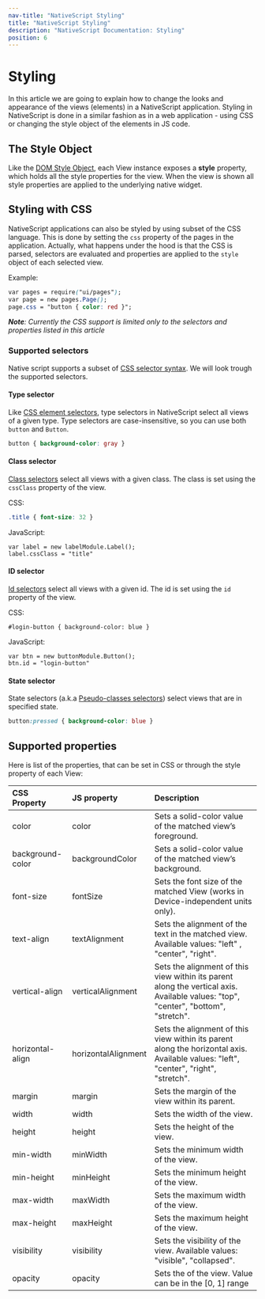 ```yaml
---
nav-title: "NativeScript Styling"
title: "NativeScript Styling"
description: "NativeScript Documentation: Styling"
position: 6
---
```


# Styling
In this article we are going to explain how to change the looks and appearance of the views (elements) in a NativeScript application. Styling in NativeScript is done in a similar fashion as in a web application - using CSS or changing the style object of the elements in JS code.

## The Style Object
Like the [DOM Style Object](http://www.w3schools.com/jsref/dom_obj_style.asp), each View instance exposes a **style** property, which holds all the style properties for the view. When the view is shown all style properties are applied to the underlying native widget.

## Styling with CSS
NativeScript applications can also be styled by using subset of the CSS language. This is done by setting the `css` property of the pages in the application. Actually, what happens under the hood is that the CSS is parsed, selectors are evaluated and properties are applied to the `style` object of each selected view.

Example:
```CSS
var pages = require("ui/pages");
var page = new pages.Page();
page.css = "button { color: red }"; 
```

*__Note__: Currently the CSS support is limited only to the selectors and properties listed in this article*

### Supported selectors
Native script supports a subset of [CSS selector syntax](http://www.w3schools.com/cssref/css_selectors.asp). We will look trough the supported selectors.

#### Type selector
Like [CSS element selectors](http://www.w3schools.com/cssref/sel_element.asp), type selectors in NativeScript select all views of a given type.
Type selectors are case-insensitive, so you can use both `button` and `Button`.

```CSS
button { background-color: gray }
```

#### Class selector
[Class selectors](http://www.w3schools.com/cssref/sel_class.asp) select all views with a given class. 
The class is set using the `cssClass` property of the view.

CSS:
```CSS
.title { font-size: 32 }
```
JavaScript:
```JS
var label = new labelModule.Label();
label.cssClass = "title"
```

#### ID selector
[Id selectors](http://www.w3schools.com/cssref/sel_id.asp) select all views with a given id. 
The id is set using the `id` property of the view.

CSS:
```
#login-button { background-color: blue }
```
JavaScript:
```JS
var btn = new buttonModule.Button();
btn.id = "login-button"
```

#### State selector
State selectors (a.k.a [Pseudo-classes selectors](https://developer.mozilla.org/en-US/docs/Web/CSS/Pseudo-classes)) select views that are in specified state.
```CSS
button:pressed { background-color: blue }
```

## Supported properties
Here is list of the properties, that can be set in CSS or through the style property of each View:

| CSS Property    | JS property        | Description |
|:----------------|:-------------------|:----------------|
| color           | color              | Sets a solid-color value of the matched view’s foreground. |
| background-color | backgroundColor    | Sets a solid-color value of the matched view’s background. |
| font-size       | fontSize           | Sets the font size of the matched View (works in Device-independent units only). |
| text-align      | textAlignment      | Sets the alignment of the text in the matched view. Available values: "left" , "center", "right". |
| vertical-align  | verticalAlignment  | Sets the alignment of this view within its parent along the vertical axis. Available values: "top", "center", "bottom", "stretch". |
| horizontal-align | horizontalAlignment| Sets the alignment of this view within its parent along the horizontal axis. Available values: "left", "center", "right", "stretch". |
| margin          | margin             | Sets the margin of the view within its parent. |
| width           | width              | Sets the width of the view. |
| height          | height             | Sets the height of the view. |
| min-width       | minWidth           | Sets the minimum width of the view. |
| min-height      | minHeight          | Sets the minimum height of the view. |
| max-width       | maxWidth           | Sets the maximum width of the view. |
| max-height      | maxHeight          | Sets the maximum height of the view. |
| visibility      | visibility         | Sets the visibility of the view. Available values: "visible", "collapsed". |
| opacity         | opacity            | Sets the of the view. Value can be in the [0, 1] range |
